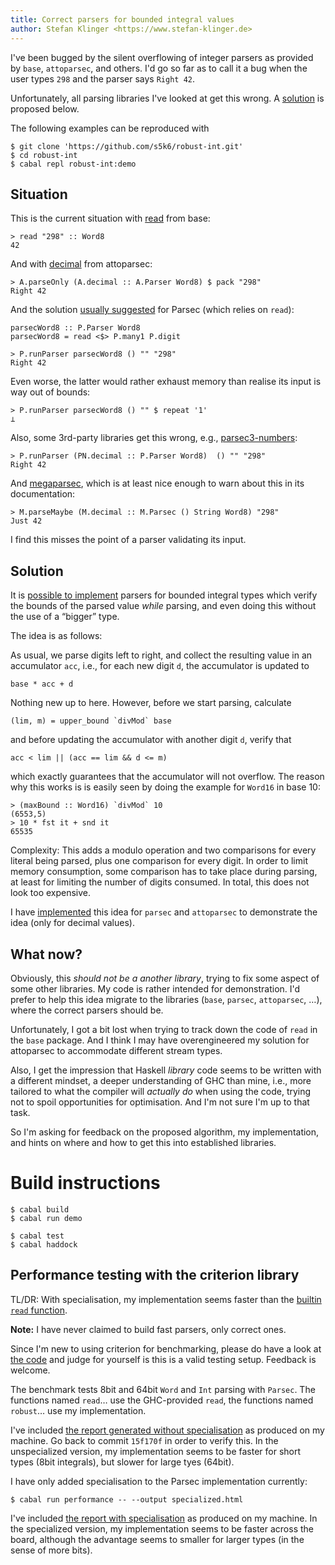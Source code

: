 ```yaml
---
title: Correct parsers for bounded integral values
author: Stefan Klinger <https://www.stefan-klinger.de>
---
```



I've been bugged by the silent overflowing of integer parsers as
provided by `base`, `attoparsec`, and others.  I'd go so far as to
call it a bug when the user types `298` and the parser says `Right
42`.

Unfortunately, all parsing libraries I've looked at get this wrong.  A
[solution][4] is proposed below.

The following examples can be reproduced with

    $ git clone 'https://github.com/s5k6/robust-int.git'
    $ cd robust-int
    $ cabal repl robust-int:demo


Situation
---------

This is the current situation with [read][1] from base:

    > read "298" :: Word8
    42

And with [decimal][2] from attoparsec:

    > A.parseOnly (A.decimal :: A.Parser Word8) $ pack "298"
    Right 42

And the solution [usually suggested][5] for Parsec (which relies on
`read`):

    parsecWord8 :: P.Parser Word8
    parsecWord8 = read <$> P.many1 P.digit

    > P.runParser parsecWord8 () "" "298"
    Right 42

Even worse, the latter would rather exhaust memory than realise its
input is way out of bounds:

    > P.runParser parsecWord8 () "" $ repeat '1'
    ⊥

Also, some 3rd-party libraries get this wrong, e.g.,
[parsec3-numbers][6]:

    > P.runParser (PN.decimal :: P.Parser Word8)  () "" "298"
    Right 42

And [megaparsec][8], which is at least nice enough to warn about this
in its documentation:

    > M.parseMaybe (M.decimal :: M.Parsec () String Word8) "298"
    Just 42

I find this misses the point of a parser validating its input.


Solution
--------

It is [possible to implement][7] parsers for bounded integral types
which verify the bounds of the parsed value *while* parsing, and even
doing this without the use of a “bigger” type.

The idea is as follows:

As usual, we parse digits left to right, and collect the resulting
value in an accumulator `acc`, i.e., for each new digit `d`, the
accumulator is updated to

    base * acc + d

Nothing new up to here.  However, before we start parsing, calculate

    (lim, m) = upper_bound `divMod` base

and before updating the accumulator with another digit `d`, verify
that

    acc < lim || (acc == lim && d <= m)

which exactly guarantees that the accumulator will not overflow.  The
reason why this works is is easily seen by doing the example for
`Word16` in base 10:

    > (maxBound :: Word16) `divMod` 10
    (6553,5)
    > 10 * fst it + snd it
    65535

Complexity: This adds a modulo operation and two comparisons for every
literal being parsed, plus one comparison for every digit.  In order
to limit memory consumption, some comparison has to take place during
parsing, at least for limiting the number of digits consumed.  In
total, this does not look too expensive.

I have [implemented][4] this idea for `parsec` and `attoparsec` to
demonstrate the idea (only for decimal values).


What now?
---------

Obviously, this *should not be a another library*, trying to fix some
aspect of some other libraries.  My code is rather intended for
demonstration.  I'd prefer to help this idea migrate to the libraries
(`base`, `parsec`, `attoparsec`, …), where the correct parsers should
be.

Unfortunately, I got a bit lost when trying to track down the code of
`read` in the `base` package.  And I think I may have overengineered
my solution for attoparsec to accommodate different stream types.

Also, I get the impression that Haskell *library* code seems to be
written with a different mindset, a deeper understanding of GHC than
mine, i.e., more tailored to what the compiler will *actually do* when
using the code, trying not to spoil opportunities for optimisation.
And I'm not sure I'm up to that task.

So I'm asking for feedback on the proposed algorithm, my
implementation, and hints on where and how to get this into
established libraries.


Build instructions
==================

    $ cabal build
    $ cabal run demo

    $ cabal test
    $ cabal haddock


Performance testing with the criterion library
----------------------------------------------

TL/DR: With specialisation, my implementation seems faster than
the [builtin `read` function][1].

**Note:** I have never claimed to build fast parsers, only correct
ones.

Since I'm new to using criterion for benchmarking, please do have a
look at [the code](./performance/Main.hs) and judge for yourself is
this is a valid testing setup.  Feedback is welcome.

The benchmark tests 8bit and 64bit `Word` and `Int` parsing with
`Parsec`.  The functions named `read`… use the GHC-provided `read`,
the functions named `robust`… use my implementation.

I've included [the report generated without specialisation][9] as
produced on my machine.  Go back to commit `15f170f` in order to
verify this.  In the unspecialized version, my implementation seems to
be faster for short types (8bit integrals), but slower for large tyes
(64bit).

I have only added specialisation to the Parsec implementation
currently:

    $ cabal run performance -- --output specialized.html

I've included [the report with specialisation][10] as produced on my
machine.  In the specialized version, my implementation seems to be
faster across the board, although the advantage seems to smaller for
larger types (in the sense of more bits).



[1]: https://hackage.haskell.org/package/base-4.21.0.0/docs/Prelude.html#v:read
[2]: https://hackage.haskell.org/package/attoparsec-0.14.4/docs/Data-Attoparsec-ByteString-Char8.html#v:decimal
[3]: https://hackage.haskell.org/package/parsec-3.1.18.0/docs/Text-Parsec-Token.html#v:decimal
[4]: https://github.com/s5k6/robust-int
[5]: https://stackoverflow.com/questions/24171005/how-to-parse-an-integer-with-parsec
[6]: https://hackage.haskell.org/package/parsec3-numbers
[7]: https://github.com/s5k6/robust-int/blob/master/src/Data/RobustInt/Parsec.hs#L32-L52
[8]: https://hackage.haskell.org/package/megaparsec-9.7.0/docs/Text-Megaparsec-Char-Lexer.html#v:decimal
[9]: ./unspecialized.html
[10]: ./specialized.html
